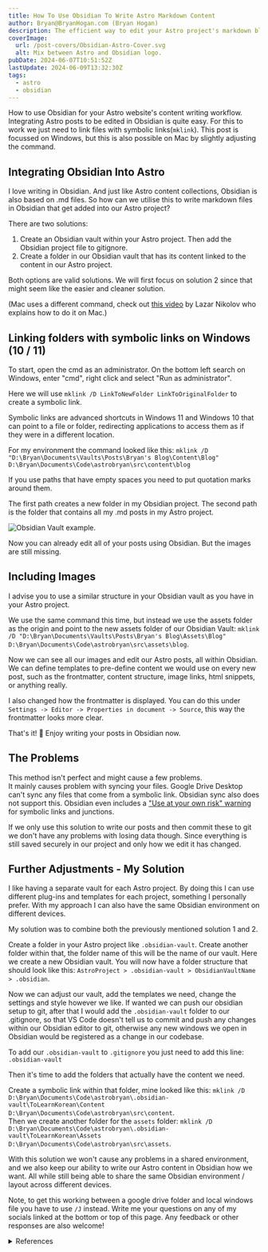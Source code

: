 ```yaml
---
title: How To Use Obsidian To Write Astro Markdown Content
author: Bryan@BryanHogan.com (Bryan Hogan)
description: The efficient way to edit your Astro project's markdown blog posts with Obsidian.
coverImage:
  url: /post-covers/Obsidian-Astro-Cover.svg
  alt: Mix between Astro and Obsidian logo.
pubDate: 2024-06-07T10:51:52Z
lastUpdate: 2024-06-09T13:32:30Z
tags:
  - astro
  - obsidian
---
```


How to use Obsidian for your Astro website's content writing workflow.  
Integrating Astro posts to be edited in Obsidian is quite easy. For this to work we just need to link files with symbolic links(`mklink`). This post is focussed on Windows, but this is also possible on Mac by slightly adjusting the command.

## Integrating Obsidian Into Astro

I love writing in Obsidian. And just like Astro content collections, Obsidian is also based on .md files. So how can we utilise this to write markdown files in Obsidian that get added into our Astro project?

There are two solutions:
1. Create an Obsidian vault within your Astro project. Then add the Obsidian project file to gitignore.
2. Create a folder in our Obsidian vault that has its content linked to the content in our Astro project.

Both options are valid solutions. We will first focus on solution 2 since that might seem like the easier and cleaner solution.

(Mac uses a different command, check out [this video](https://youtu.be/dz3GOp4hN50) by Lazar Nikolov who explains how to do it on Mac.)

## Linking folders with symbolic links on Windows (10 / 11)
To start, open the cmd as an administrator. On the bottom left search on Windows, enter "cmd", right click and select "Run as administrator".

Here we will use `mklink /D LinkToNewFolder LinkToOriginalFolder` to create a symbolic link.

Symbolic links are advanced shortcuts in Windows 11 and Windows 10 that can point to a file or folder, redirecting applications to access them as if they were in a different location.

For my environment the command looked like this: `mklink /D "D:\Bryan\Documents\Vaults\Posts\Bryan's Blog\Content\Blog" D:\Bryan\Documents\Code\astrobryan\src\content\blog`

If you use paths that have empty spaces you need to put quotation marks around them.

The first path creates a new folder in my Obsidian project. The second path is the folder that contains all my .md posts in my Astro project.

![Obsidian Vault example.](../../assets/blog/Obsidian-Astro-Linking-Vault-Example.png)

Now you can already edit all of your posts using Obsidian. But the images are still missing.

## Including Images
I advise you to use a similar structure in your Obsidian vault as you have in your Astro project.

We use the same command this time, but instead we use the assets folder as the origin and point to the new assets folder of our Obsidian Vault: `mklink /D "D:\Bryan\Documents\Vaults\Posts\Bryan's Blog\Assets\Blog" D:\Bryan\Documents\Code\astrobryan\src\assets\blog`.

Now we can see all our images and edit our Astro posts, all within Obsidian. We can define templates to pre-define content we would use on every new post, such as the frontmatter, content structure, image links, html snippets, or anything really.

I also changed how the frontmatter is displayed. You can do this under `Settings -> Editor -> Properties in document -> Source`, this way the frontmatter looks more clear.

That's it! 🎉 Enjoy writing your posts in Obsidian now.

## The Problems
This method isn't perfect and might cause a few problems.  
It mainly causes problem with syncing your files. Google Drive Desktop can't sync any files that come from a symbolic link. Obsidian sync also does not support this. Obsidian even includes a ["Use at your own risk" warning](https://help.obsidian.md/Files+and+folders/Symbolic+links+and+junctions) for symbolic links and junctions.

If we only use this solution to write our posts and then commit these to git we don't have any problems with losing data though. Since everything is still saved securely in our project and only how we edit it has changed.

## Further Adjustments - My Solution
I like having a separate vault for each Astro project. By doing this I can use different plug-ins and templates for each project, something I personally prefer. With my approach I can also have the same Obsidian environment on different devices.

My solution was to combine both the previously mentioned solution 1 and 2.

Create a folder in your Astro project like `.obsidian-vault`. Create another folder within that, the folder name of this will be the name of our vault. Here we create a new Obsidian vault. You will now have a folder structure that should look like this: `AstroProject > .obsidian-vault > ObsidianVaultName > .obsidian`.

Now we can adjust our vault, add the templates we need, change the settings and style however we like. If wanted we can push our obsidian setup to git, after that I would add the `.obsidian-vault` folder to our .gitignore, so that VS Code doesn't tell us to commit and push any changes within our Obsidian editor to git, otherwise any new windows we open in Obsidian would be registered as a change in our codebase.

To add our `.obsidian-vault` to `.gitignore` you just need to add this line: `.obsidian-vault`

Then it's time to add the folders that actually have the content we need.

Create a symbolic link within that folder, mine looked like this: `mklink /D D:\Bryan\Documents\Code\astrobryan\.obsidian-vault\ToLearnKorean\Content D:\Bryan\Documents\Code\astrobryan\src\content`.  
Then we create another folder for the `assets` folder: `mklink /D D:\Bryan\Documents\Code\astrobryan\.obsidian-vault\ToLearnKorean\Assets D:\Bryan\Documents\Code\astrobryan\src\assets`.

With this solution we won't cause any problems in a shared environment, and we also keep our ability to write our Astro content in Obsidian how we want. All while still being able to share the same Obsidian environment / layout across different devices.

Note, to get this working between a google drive folder and local windows file you have to use `/J` instead.
Write me your questions on any of my socials linked at the bottom or top of this page. Any feedback or other responses are also welcome!

<details>
  <summary>References</summary>
  
- Symlinks on Windows explained (also explains differences between `/D`, `/J` and `/H`): https://www.howtogeek.com/16226/complete-guide-to-symbolic-links-symlinks-on-windows-or-linux/
- The post that introduced me to symbolic links: https://www.reddit.com/r/ObsidianMD/comments/1943yza/a_lazy_mans_obsidian_astro_workflow_integration/
  
</details>
